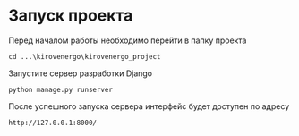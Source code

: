 # Запуск проекта  
Перед началом работы необходимо перейти в папку проекта  
```
cd ...\kirovenergo\kirovenergo_project
```   
Запустите сервер разработки Django  
```  
python manage.py runserver
```  
После успешного запуска сервера интерфейс будет доступен по адресу  
```  
http://127.0.0.1:8000/
```  
